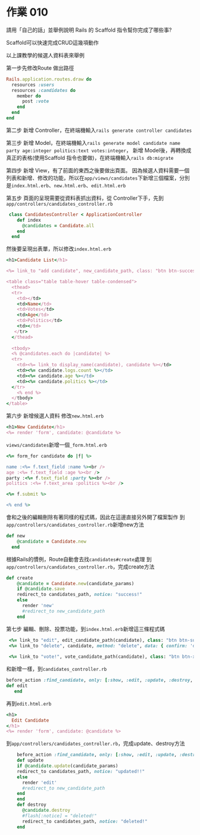 # 作業 010

請用「自己的話」並舉例說明 Rails 的 Scaffold 指令幫你完成了哪些事?

Scaffold可以快速完成CRUD這幾項動作

以上課教學的候選人資料表來舉例

第一步先修改Route 做出路徑
```ruby
Rails.application.routes.draw do
  resources :users 
  resources :candidates do
    member do
      post :vote
    end
  end
end
```
第二步 新增 Controller，在終端機輸入`rails generate controller candidates`

第三步 新增 Model，在終端機輸入`rails generate model candidate name party age:integer politics:text votes:integer`，
新增 Model後，再轉換成真正的表格(使用Scaffold 指令也要做)，在終端機輸入`rails db:migrate`

第四步 新增 View，有了前面的東西之後要做出頁面。
因為候選人資料需要一個列表和新增、修改的功能，所以在`app/views/candidates`下新增三個檔案，分別是`index.html.erb`、`new.html.erb`、`edit.html.erb`

第五步 頁面的呈現需要從資料表抓出資料，從 Controller下手，先到`app/controllers/candidates_controller.rb`
```ruby
 class CandidatesController < ApplicationController
    def index
      @candidates = Candidate.all
    end
  end
```
然後要呈現出表單，所以修改`index.html.erb`
```ruby
<h1>Candidate List</h1>

<%= link_to "add candidate", new_candidate_path, class: "btn btn-success btn-xs" %>

<table class="table table-hover table-condensed">
  <thead>
  <tr>
    <td></td>
    <td>Name</td>
    <td>Votes</td>
    <td>Age</td>
    <td>Politics</td>
    <td></td>
   </tr>
  </thead>
  
  <tbody>
  <% @candidates.each do |candidate| %>
  <tr>
    <td><%= link_to display_name(candidate), candidate %></td>
    <td><%= candidate.logs.count %></td>
    <td><%= candidate.age %></td>
    <td><%= candidate.politics %></td>
  </tr>
    <% end %>
  </tbody>
</table>

```
第六步 新增候選人資料
修改`new.html.erb`
```ruby
<h1>New Candidate</h1>
<%= render 'form', candidate: @candidate %>
```
`views/candidates`新增一個`_form.html.erb`
```ruby
<%= form_for candidate do |f| %>

name :<%= f.text_field :name %><br />
age :<%= f.text_field :age %><br />
party :<%= f.text_field :party %><br />
politics :<%= f.text_area :politics %><br />

<%= f.submit %>

<% end %>
```
會和之後的編輯刪除有著同樣的程式碼，因此在這邊直接另外開了檔案製作
到`app/controllers/candidates_controller.rb`新增new方法
```ruby
def new
    @candidate = Candidate.new
  end
 ```
根據Rails的慣例，Route自動會去找`candidates#create`處理
到`app/controllers/candidates_controller.rb`，完成create方法
```ruby
def create
    @candidate = Candidate.new(candidate_params)
    if @candidate.save
    redirect_to candidates_path, notice: "success!"
    else
      render 'new'
      #redirect_to new_candidate_path
    end
 ```
第七步 編輯、刪除、投票功能，到`index.html.erb`新增這三條程式碼
```ruby
 <%= link_to "edit", edit_candidate_path(candidate), class: "btn btn-success btn-xs"  %>
 <%= link_to "delete", candidate, method: "delete", data: { confirm: 'delete?!'}, class: "btn btn-danger btn-xs"  %>
 
 <%= link_to "vote!", vote_candidate_path(candidate), class: "btn btn-xs btn-danger", data: { confirm: "Vote this one?!" }, method: "post" %>
 ```
 和新增一樣，到`candidates_controller.rb`
 ```ruby
 before_action :find_candidate, only: [:show, :edit, :update, :destroy, :vote]
 def edit
    end
 ```
 再到`edit.html.erb`
```ruby
<h1>
  Edit Candidate
</h1>
<%= render 'form', candidate: @candidate %>
```
到`app/controllers/candidates_controller.rb`，完成update、destroy方法
```ruby
    before_action :find_candidate, only: [:show, :edit, :update, :destroy, :vote]
    def update
    if @candidate.update(candidate_params)
    redirect_to candidates_path, notice: "updated!!"
    else
      render 'edit'
      #redirect_to new_candidate_path
    end
    end
    def destroy
      @candidate.destroy
      #flash[:notice] = "deleted!"
      redirect_to candidates_path, notice: "deleted!"
    end
 ```
